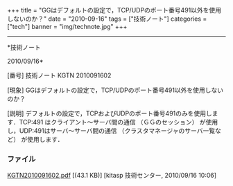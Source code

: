 ﻿+++
title = "GGはデフォルトの設定で，TCP/UDPのポート番号491以外を使用しないのか？"
date = "2010-09-16"
tags = ["技術ノート"]
categories = ["tech"]
banner = "img/technote.jpg"
+++

-----------------------------------------------------------------------------------------------------------------------------

*技術ノート

2010/09/16*


[番号]
技術ノート KGTN 2010091602

[現象]
GGはデフォルトの設定で，TCP/UDPのポート番号491以外を使用しないのか？

[説明]
デフォルトの設定で，TCPおよびUDPのポート番号491のみを使用します．TCP:491
はクライアント〜サーバ間の通信 （ＧＧのセッション）
が使用し，UDP:491はサーバ〜サーバ間の通信
（クラスタマネージャのサーバ一覧など） が使用します．


### ファイル

 
 


[KGTN2010091602.pdf](http://techreport.kitasp.net/attachments/download/316/KGTN2010091602.pdf)
 [(43.1 KB)] [kitasp 技術センター, 2010/09/16
10:06]


 


 


